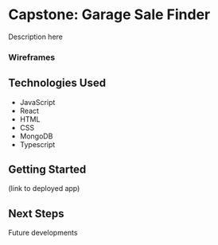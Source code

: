 # Capstone: Garage Sale Finder



Description here


### Wireframes




## Technologies Used

* JavaScript
* React
* HTML
* CSS
* MongoDB
* Typescript


## Getting Started

(link to deployed app)


## Next Steps

Future developments
